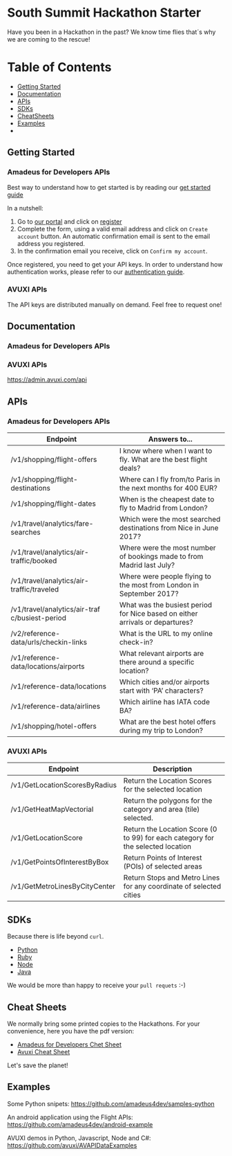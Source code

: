 # South Summit Hackathon Starter

Have you been in a Hackathon in the past? We know time flies that´s why we are coming to the rescue!

# Table of Contents

- [Getting Started](#getting-started)
- [Documentation]($documentation)
- [APIs](#apis)
- [SDKs](#sdks)
- [CheatSheets](#cheatsheets)
- [Examples](#examples)
-
## Getting Started

### Amadeus for Developers APIs

Best way to understand how to get started is by reading our [get started guide](https://github.com/amadeus4dev/developer-guides/blob/master/guides/getstarted.md)

In a nutshell:

1. Go to [our portal](https://developers.amadeus.com) and click on [register](https://developers.amadeus.com/create-account)
2. Complete the form, using a valid email address and click on `Create account` button. An automatic confirmation email is sent to the email address you registered.
3. In the confirmation email you receive, click on `Confirm my account`.

Once registered, you need to get your API keys. In order to understand how authentication works, please refer to our [authentication guide](https://github.com/amadeus4dev/developer-guides/blob/master/guides/authorization.md).

### AVUXI APIs

The API keys are distributed manually on demand. Feel free to request one!

## Documentation

### Amadeus for Developers APIs


### AVUXI APIs

https://admin.avuxi.com/api

## APIs 

### Amadeus for Developers APIs

| Endpoint                                       | Answers to...                                                                |
| ---------------------------------------------- | ---------------------------------------------------------------------------- |
| /v1/shopping/flight-offers                     | I know where when I want to fly. What are the best flight deals?             |
| /v1/shopping/flight-destinations               | Where can I fly from/to Paris in the next months for 400 EUR?                |
| /v1/shopping/flight-dates                      | When is the cheapest date to fly to Madrid from London?                      |
| /v1/travel/analytics/fare-searches             | Which were the most searched destinations from Nice in June 2017?            |
| /v1/travel/analytics/air-traffic/booked        | Where were the most number of bookings made to from Madrid last July?        |
| /v1/travel/analytics/air-traffic/traveled      | Where were people flying to the most from London in September 2017?          |
| /v1/travel/analytics/air-traf c/busiest-period | What was the busiest period for Nice based on either arrivals or departures? |
| /v2/reference-data/urls/checkin-links          | What is the URL to my online check-in?                                       |
| /v1/reference-data/locations/airports          | What relevant airports are there around a specific location?                 |
| /v1/reference-data/locations                   | Which cities and/or airports start with ‘PA’ characters?                     |
| /v1/reference-data/airlines                    | Which airline has IATA code BA?                                              |
| /v1/shopping/hotel-offers                      | What are the best hotel offers during my trip to London?                     |

### AVUXI APIs

| Endpoint                      | Description                                                                     |
| ----------------------------- | ------------------------------------------------------------------------------- |
| /v1/GetLocationScoresByRadius | Return the Location Scores for the selected location                            |
| /v1/GetHeatMapVectorial       | Return the polygons for the category and area (tile) selected.                  |
| /v1/GetLocationScore          | Return the Location Score (0 to 99) for each category for the selected location | 
| /v1/GetPointsOfInterestByBox  | Return Points of Interest (POIs) of selected areas                              |
| /v1/GetMetroLinesByCityCenter | Return Stops and Metro Lines for any coordinate of selected cities              |

## SDKs

Because there is life beyond `curl`.

- [Python](https://github.com/amadeus4dev/amadeus-python)
- [Ruby](https://github.com/amadeus4dev/amadeus-ruby)
- [Node](https://github.com/amadeus4dev/amadeus-node)
- [Java](https://github.com/amadeus4dev/amadeus-java)

We would be more than happy to receive your `pull requets` :-)

## Cheat Sheets

We normally bring some printed copies to the Hackathons. For your convenience, here you have the pdf version:

- [Amadeus for Developers Chet Sheet](../cheatsheets/amadeus4dev.pdf)
- [Avuxi Cheat Sheet](../cheatsheets/avuxi.pdf)

Let's save the planet!

## Examples

Some Python snipets:
https://github.com/amadeus4dev/samples-python

An android application using the Flight APIs:
https://github.com/amadeus4dev/android-example

AVUXI demos in Python, Javascript, Node and C#:
https://github.com/avuxi/AVAPIDataExamples


